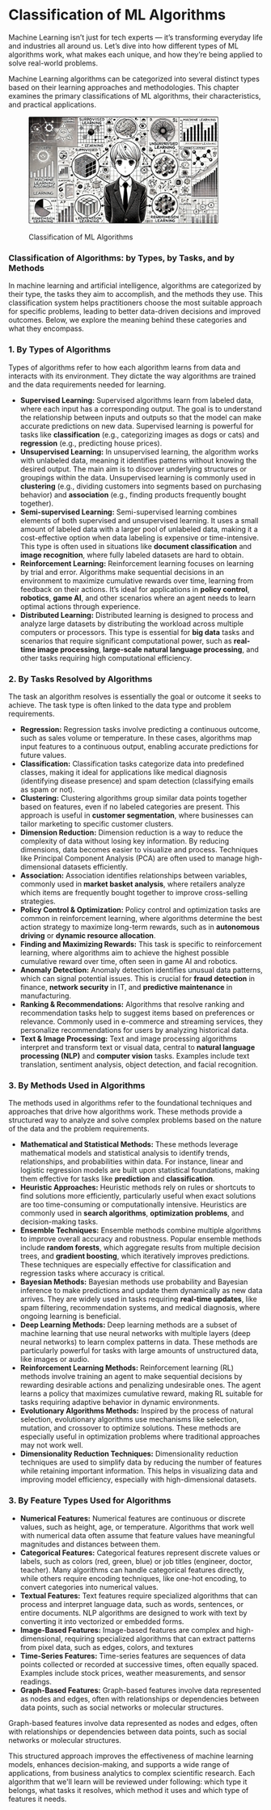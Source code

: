 # Classification of ML Algorithms

Machine Learning isn’t just for tech experts — it’s transforming everyday life and industries all around us. Let’s dive into how different types of ML algorithms work, what makes each unique, and how they’re being applied to solve real-world problems.

Machine Learning algorithms can be categorized into several distinct types based on their learning approaches and methodologies. This chapter examines the primary classifications of ML algorithms, their characteristics, and practical applications.

<div align="left">

<figure><img src="../../../.gitbook/assets/image (1).png" alt="" width="375"><figcaption><p>Classification of ML Algorithms</p></figcaption></figure>

</div>

### Classification of Algorithms: by **Types, by Tasks, and by Methods**

In machine learning and artificial intelligence, algorithms are categorized by their type, the tasks they aim to accomplish, and the methods they use. This classification system helps practitioners choose the most suitable approach for specific problems, leading to better data-driven decisions and improved outcomes. Below, we explore the meaning behind these categories and what they encompass.

### 1. By **Types of Algorithms**

Types of algorithms refer to how each algorithm learns from data and interacts with its environment. They dictate the way algorithms are trained and the data requirements needed for learning.

* **Supervised Learning:** Supervised algorithms learn from labeled data, where each input has a corresponding output. The goal is to understand the relationship between inputs and outputs so that the model can make accurate predictions on new data. Supervised learning is powerful for tasks like **classification** (e.g., categorizing images as dogs or cats) and **regression** (e.g., predicting house prices).
* **Unsupervised Learning:** In unsupervised learning, the algorithm works with unlabeled data, meaning it identifies patterns without knowing the desired output. The main aim is to discover underlying structures or groupings within the data. Unsupervised learning is commonly used in **clustering** (e.g., dividing customers into segments based on purchasing behavior) and **association** (e.g., finding products frequently bought together).
* **Semi-supervised Learning:** Semi-supervised learning combines elements of both supervised and unsupervised learning. It uses a small amount of labeled data with a larger pool of unlabeled data, making it a cost-effective option when data labeling is expensive or time-intensive. This type is often used in situations like **document classification** and **image recognition**, where fully labeled datasets are hard to obtain.
* **Reinforcement Learning:** Reinforcement learning focuses on learning by trial and error. Algorithms make sequential decisions in an environment to maximize cumulative rewards over time, learning from feedback on their actions. It’s ideal for applications in **policy control**, **robotics**, **game AI**, and other scenarios where an agent needs to learn optimal actions through experience.
* **Distributed Learning:** Distributed learning is designed to process and analyze large datasets by distributing the workload across multiple computers or processors. This type is essential for **big data** tasks and scenarios that require significant computational power, such as **real-time image processing**, **large-scale natural language processing**, and other tasks requiring high computational efficiency.

### 2. By **Tasks Resolved by Algorithms**

The task an algorithm resolves is essentially the goal or outcome it seeks to achieve. The task type is often linked to the data type and problem requirements.

* **Regression:** Regression tasks involve predicting a continuous outcome, such as sales volume or temperature. In these cases, algorithms map input features to a continuous output, enabling accurate predictions for future values.
* **Classification:** Classification tasks categorize data into predefined classes, making it ideal for applications like medical diagnosis (identifying disease presence) and spam detection (classifying emails as spam or not).
* **Clustering:** Clustering algorithms group similar data points together based on features, even if no labeled categories are present. This approach is useful in **customer segmentation**, where businesses can tailor marketing to specific customer clusters.
* **Dimension Reduction:** Dimension reduction is a way to reduce the complexity of data without losing key information. By reducing dimensions, data becomes easier to visualize and process. Techniques like Principal Component Analysis (PCA) are often used to manage high-dimensional datasets efficiently.
* **Association:** Association identifies relationships between variables, commonly used in **market basket analysis**, where retailers analyze which items are frequently bought together to improve cross-selling strategies.
* **Policy Control & Optimization:** Policy control and optimization tasks are common in reinforcement learning, where algorithms determine the best action strategy to maximize long-term rewards, such as in **autonomous driving** or **dynamic resource allocation**.
* **Finding and Maximizing Rewards:** This task is specific to reinforcement learning, where algorithms aim to achieve the highest possible cumulative reward over time, often seen in game AI and robotics.
* **Anomaly Detection:** Anomaly detection identifies unusual data patterns, which can signal potential issues. This is crucial for **fraud detection** in finance, **network security** in IT, and **predictive maintenance** in manufacturing.
* **Ranking & Recommendations:** Algorithms that resolve ranking and recommendation tasks help to suggest items based on preferences or relevance. Commonly used in e-commerce and streaming services, they personalize recommendations for users by analyzing historical data.
* **Text & Image Processing:** Text and image processing algorithms interpret and transform text or visual data, central to **natural language processing (NLP)** and **computer vision** tasks. Examples include text translation, sentiment analysis, object detection, and facial recognition.

### 3. By **Methods Used in Algorithms**

The methods used in algorithms refer to the foundational techniques and approaches that drive how algorithms work. These methods provide a structured way to analyze and solve complex problems based on the nature of the data and the problem requirements.

* **Mathematical and Statistical Methods:** These methods leverage mathematical models and statistical analysis to identify trends, relationships, and probabilities within data. For instance, linear and logistic regression models are built upon statistical foundations, making them effective for tasks like **prediction** and **classification**.
* **Heuristic Approaches:** Heuristic methods rely on rules or shortcuts to find solutions more efficiently, particularly useful when exact solutions are too time-consuming or computationally intensive. Heuristics are commonly used in **search algorithms**, **optimization problems**, and decision-making tasks.
* **Ensemble Techniques:** Ensemble methods combine multiple algorithms to improve overall accuracy and robustness. Popular ensemble methods include **random forests**, which aggregate results from multiple decision trees, and **gradient boosting**, which iteratively improves predictions. These techniques are especially effective for classification and regression tasks where accuracy is critical.
* **Bayesian Methods:** Bayesian methods use probability and Bayesian inference to make predictions and update them dynamically as new data arrives. They are widely used in tasks requiring **real-time updates**, like spam filtering, recommendation systems, and medical diagnosis, where ongoing learning is beneficial.
* **Deep Learning Methods:**  Deep learning methods are a subset of machine learning that use neural networks with multiple layers (deep neural networks) to learn complex patterns in data. These methods are particularly powerful for tasks with large amounts of unstructured data, like images or audio.
* **Reinforcement Learning Methods:** Reinforcement learning (RL) methods involve training an agent to make sequential decisions by rewarding desirable actions and penalizing undesirable ones. The agent learns a policy that maximizes cumulative reward, making RL suitable for tasks requiring adaptive behavior in dynamic environments.
* **Evolutionary Algorithms Methods:** Inspired by the process of natural selection, evolutionary algorithms use mechanisms like selection, mutation, and crossover to optimize solutions. These methods are especially useful in optimization problems where traditional approaches may not work well.
* **Dimensionality Reduction Techniques:** Dimensionality reduction techniques are used to simplify data by reducing the number of features while retaining important information. This helps in visualizing data and improving model efficiency, especially with high-dimensional datasets.

### 3. By **Feature Types Used for Algorithms**

* **Numerical Features:** Numerical features are continuous or discrete values, such as height, age, or temperature. Algorithms that work well with numerical data often assume that feature values have meaningful magnitudes and distances between them.
* **Categorical Features:** Categorical features represent discrete values or labels, such as colors (red, green, blue) or job titles (engineer, doctor, teacher). Many algorithms can handle categorical features directly, while others require encoding techniques, like one-hot encoding, to convert categories into numerical values.
* **Textual Features:** Text features require specialized algorithms that can process and interpret language data, such as words, sentences, or entire documents. NLP algorithms are designed to work with text by converting it into vectorized or embedded forms.
* **Image-Based Features:** Image-based features are complex and high-dimensional, requiring specialized algorithms that can extract patterns from pixel data, such as edges, colors, and textures
* **Time-Series Features:** Time-series features are sequences of data points collected or recorded at successive times, often equally spaced. Examples include stock prices, weather measurements, and sensor readings.
*   **Graph-Based Features:** Graph-based features involve data represented as nodes and edges, often with relationships or dependencies between data points, such as social networks or molecular structures.



Graph-based features involve data represented as nodes and edges, often with relationships or dependencies between data points, such as social networks or molecular structures.





This structured approach improves the effectiveness of machine learning models, enhances decision-making, and supports a wide range of applications, from business analytics to complex scientific research. Each algorithm that we'll learn will be reviewed under following: which type it belongs, what tasks it resolves, which method it uses and which type of features it needs.
